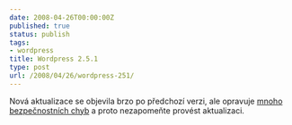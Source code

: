 ```yaml
---
date: 2008-04-26T00:00:00Z
published: true
status: publish
tags:
- wordpress
title: Wordpress 2.5.1
type: post
url: /2008/04/26/wordpress-251/
---
```


Nová aktualizace se objevila brzo po předchozí verzi, ale opravuje <a href="http://trac.wordpress.org/query?status=closed&amp;milestone=2.5.1&amp;resolution=fixed&amp;order=priority">mnoho bezpečnostních chyb</a> a proto nezapomeňte provést aktualizaci.
